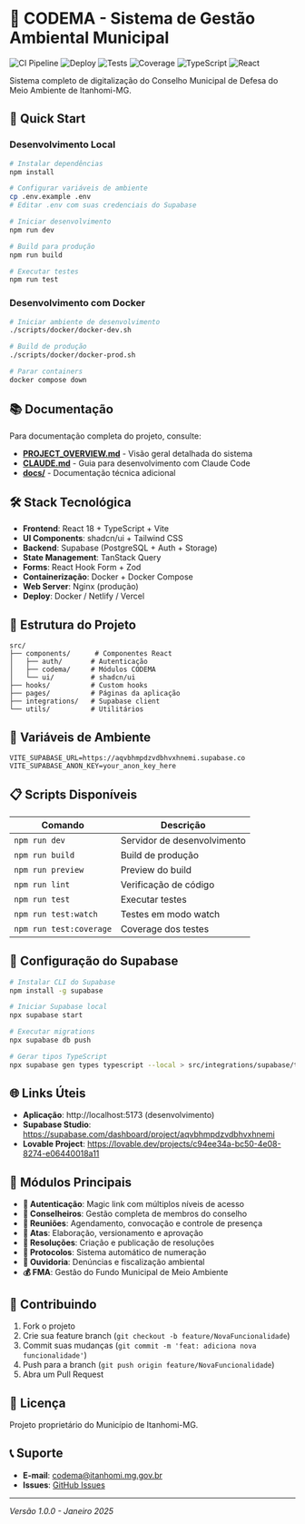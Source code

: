 # 🌿 CODEMA - Sistema de Gestão Ambiental Municipal

![CI Pipeline](https://github.com/cristianocosta/codema-app/workflows/CI%20Pipeline/badge.svg)
![Deploy](https://github.com/cristianocosta/codema-app/workflows/Deploy%20to%20Production/badge.svg)
![Tests](https://img.shields.io/badge/tests-15%20passing-brightgreen)
![Coverage](https://img.shields.io/badge/coverage-70%25-green)
![TypeScript](https://img.shields.io/badge/TypeScript-5.5-blue)
![React](https://img.shields.io/badge/React-18.3-blue)

Sistema completo de digitalização do Conselho Municipal de Defesa do Meio Ambiente de Itanhomi-MG.

## 🚀 Quick Start

### Desenvolvimento Local
```bash
# Instalar dependências
npm install

# Configurar variáveis de ambiente
cp .env.example .env
# Editar .env com suas credenciais do Supabase

# Iniciar desenvolvimento
npm run dev

# Build para produção
npm run build

# Executar testes
npm run test
```

### Desenvolvimento com Docker
```bash
# Iniciar ambiente de desenvolvimento
./scripts/docker/docker-dev.sh

# Build de produção
./scripts/docker/docker-prod.sh

# Parar containers
docker compose down
```

## 📚 Documentação

Para documentação completa do projeto, consulte:
- **[PROJECT_OVERVIEW.md](./PROJECT_OVERVIEW.md)** - Visão geral detalhada do sistema
- **[CLAUDE.md](./CLAUDE.md)** - Guia para desenvolvimento com Claude Code
- **[docs/](./docs/)** - Documentação técnica adicional

## 🛠️ Stack Tecnológica

- **Frontend**: React 18 + TypeScript + Vite
- **UI Components**: shadcn/ui + Tailwind CSS
- **Backend**: Supabase (PostgreSQL + Auth + Storage)
- **State Management**: TanStack Query
- **Forms**: React Hook Form + Zod
- **Containerização**: Docker + Docker Compose
- **Web Server**: Nginx (produção)
- **Deploy**: Docker / Netlify / Vercel

## 📁 Estrutura do Projeto

```
src/
├── components/      # Componentes React
│   ├── auth/       # Autenticação
│   ├── codema/     # Módulos CODEMA
│   └── ui/         # shadcn/ui
├── hooks/          # Custom hooks
├── pages/          # Páginas da aplicação
├── integrations/   # Supabase client
└── utils/          # Utilitários
```

## 🔑 Variáveis de Ambiente

```env
VITE_SUPABASE_URL=https://aqvbhmpdzvdbhvxhnemi.supabase.co
VITE_SUPABASE_ANON_KEY=your_anon_key_here
```

## 📋 Scripts Disponíveis

| Comando | Descrição |
|---------|-----------|
| `npm run dev` | Servidor de desenvolvimento |
| `npm run build` | Build de produção |
| `npm run preview` | Preview do build |
| `npm run lint` | Verificação de código |
| `npm run test` | Executar testes |
| `npm run test:watch` | Testes em modo watch |
| `npm run test:coverage` | Coverage dos testes |

## 🔧 Configuração do Supabase

```bash
# Instalar CLI do Supabase
npm install -g supabase

# Iniciar Supabase local
npx supabase start

# Executar migrations
npx supabase db push

# Gerar tipos TypeScript
npx supabase gen types typescript --local > src/integrations/supabase/types.ts
```

## 🌐 Links Úteis

- **Aplicação**: http://localhost:5173 (desenvolvimento)
- **Supabase Studio**: https://supabase.com/dashboard/project/aqvbhmpdzvdbhvxhnemi
- **Lovable Project**: https://lovable.dev/projects/c94ee34a-bc50-4e08-8274-e06440018a11

## 👥 Módulos Principais

- **🔐 Autenticação**: Magic link com múltiplos níveis de acesso
- **👥 Conselheiros**: Gestão completa de membros do conselho
- **📅 Reuniões**: Agendamento, convocação e controle de presença
- **📝 Atas**: Elaboração, versionamento e aprovação
- **📜 Resoluções**: Criação e publicação de resoluções
- **🔢 Protocolos**: Sistema automático de numeração
- **📢 Ouvidoria**: Denúncias e fiscalização ambiental
- **💰 FMA**: Gestão do Fundo Municipal de Meio Ambiente

## 🤝 Contribuindo

1. Fork o projeto
2. Crie sua feature branch (`git checkout -b feature/NovaFuncionalidade`)
3. Commit suas mudanças (`git commit -m 'feat: adiciona nova funcionalidade'`)
4. Push para a branch (`git push origin feature/NovaFuncionalidade`)
5. Abra um Pull Request

## 📄 Licença

Projeto proprietário do Município de Itanhomi-MG.

## 📞 Suporte

- **E-mail**: codema@itanhomi.mg.gov.br
- **Issues**: [GitHub Issues](https://github.com/seu-usuario/codema-app/issues)

---

*Versão 1.0.0 - Janeiro 2025*
